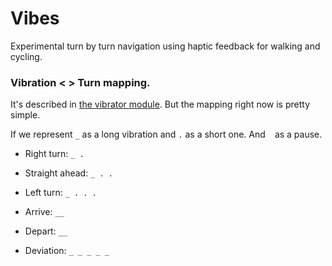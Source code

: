 # Vibes

Experimental turn by turn navigation using haptic feedback for walking and cycling.

### Vibration < > Turn mapping.

It's described in [the vibrator module](lib/vibrator/index.ts). But the mapping right now is pretty simple.

If we represent `_` as a long vibration and `.` as a short one. And ` ` as a pause.


* Right turn: `_ .`
* Straight ahead: `_ . .`
* Left turn: `_ . . .`

* Arrive: `__`
* Depart: `__`
* Deviation: `_ _ _ _ _`
